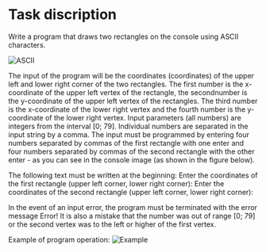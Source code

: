 # Task discription

Write a program that draws two rectangles on the console using ASCII characters.

![ASCII](https://user-images.githubusercontent.com/92887696/174447177-332efb34-c412-42de-b27e-c2fe37e2c207.png)

The input of the program will be the coordinates (coordinates) of the upper left and lower right corner of the two rectangles. The first number is the x-coordinate of the upper left vertex of the rectangle, the secondnumber is the y-coordinate of the upper left vertex of the rectangles. The third number is the x-coordinate of the lower right vertex and the fourth number is the y-coordinate of the lower right vertex. Input parameters (all numbers) are integers from the interval [0; 79]. Individual numbers are separated in the input string by a comma. The input must be programmed by entering four numbers separated by commas of the first rectangle with one enter and four numbers separated by commas of the second rectangle with the other enter - as you can see in the console image (as shown in the figure below).

The following text must be written at the beginning:
Enter the coordinates of the first rectangle (upper left corner, lower right corner):
Enter the coordinates of the second rectangle (upper left corner, lower right corner):

In the event of an input error, the program must be terminated with the error message Error! It is also a mistake that the number was out of range [0; 79] or the second vertex was to the left or higher of the first vertex.

Example of program operation: 
![Example](https://user-images.githubusercontent.com/92887696/174609654-4d90ba59-5e12-48ef-ad51-dee9963c0883.png)

